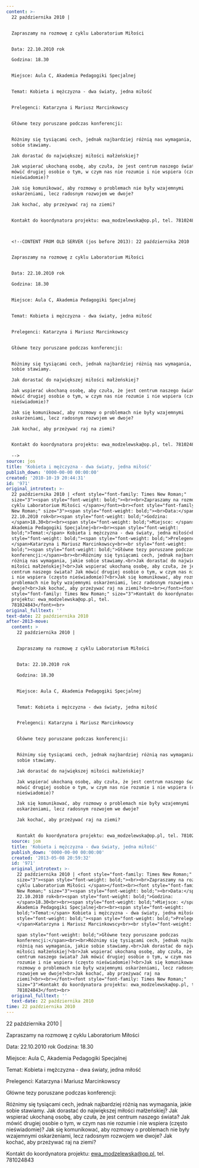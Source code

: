 ```yaml
---
content: >-
  22 października 2010 | 


  Zapraszamy na rozmowę z cyklu Laboratorium Miłości 


  Data: 22.10.2010 rok

  Godzina: 18.30


  Miejsce: Aula C, Akademia Pedagogiki Specjalnej


  Temat: Kobieta i mężczyzna - dwa światy, jedna miłość


  Prelegenci: Katarzyna i Mariusz Marcinkowscy


  Główne tezy poruszane podczas konferencji:


  Różnimy się tysiącami cech, jednak najbardziej różnią nas wymagania, jakie
  sobie stawiamy.

  Jak dorastać do największej miłości małżeńskiej?

  Jak wspierać ukochaną osobę, aby czuła, że jest centrum naszego świata? Jak
  mówić drugiej osobie o tym, w czym nas nie rozumie i nie wspiera (często
  nieświadomie)?

  Jak się komunikować, aby rozmowy o problemach nie były wzajemnymi
  oskarżeniami, lecz radosnym rozwojem we dwoje?

  Jak kochać, aby przeżywać raj na ziemi?


  Kontakt do koordynatora projektu: ewa_modzelewska@op.pl, tel. 781024843



  <!--CONTENT FROM OLD SERVER (jos before 2013): 22 października 2010 | 


  Zapraszamy na rozmowę z cyklu Laboratorium Miłości 


  Data: 22.10.2010 rok

  Godzina: 18.30


  Miejsce: Aula C, Akademia Pedagogiki Specjalnej


  Temat: Kobieta i mężczyzna - dwa światy, jedna miłość


  Prelegenci: Katarzyna i Mariusz Marcinkowscy


  Główne tezy poruszane podczas konferencji:


  Różnimy się tysiącami cech, jednak najbardziej różnią nas wymagania, jakie
  sobie stawiamy.

  Jak dorastać do największej miłości małżeńskiej?

  Jak wspierać ukochaną osobę, aby czuła, że jest centrum naszego świata? Jak
  mówić drugiej osobie o tym, w czym nas nie rozumie i nie wspiera (często
  nieświadomie)?

  Jak się komunikować, aby rozmowy o problemach nie były wzajemnymi
  oskarżeniami, lecz radosnym rozwojem we dwoje?

  Jak kochać, aby przeżywać raj na ziemi?


  Kontakt do koordynatora projektu: ewa_modzelewska@op.pl, tel. 781024843
                                                
  -->
source: jos
title: 'Kobieta i mężczyzna - dwa światy, jedna miłość'
publish_down: '0000-00-00 00:00:00'
created: '2010-10-19 20:44:31'
id: '971'
original_introtext: >-
  22 października 2010 | <font style="font-family: Times New Roman;"
  size="3"><span style="font-weight: bold;"><br><br>Zapraszamy na rozmowę z
  cyklu Laboratorium Miłości </span></font><br><font style="font-family: Times
  New Roman;" size="3"><span style="font-weight: bold;"><br>Data:</span>
  22.10.2010 rok<br><span style="font-weight: bold;">Godzina:
  </span>18.30<br><br><span style="font-weight: bold;">Miejsce: </span>Aula C,
  Akademia Pedagogiki Specjalnej<br><br><span style="font-weight:
  bold;">Temat:</span> Kobieta i mężczyzna - dwa światy, jedna miłość<br><br
  style="font-weight: bold;"><span style="font-weight: bold;">Prelegenci:
  </span>Katarzyna i Mariusz Marcinkowscy<br><br style="font-weight:
  bold;"><span style="font-weight: bold;">Główne tezy poruszane podczas
  konferencji:</span><br><br>Różnimy się tysiącami cech, jednak najbardziej
  różnią nas wymagania, jakie sobie stawiamy.<br>Jak dorastać do największej
  miłości małżeńskiej?<br>Jak wspierać ukochaną osobę, aby czuła, że jest
  centrum naszego świata? Jak mówić drugiej osobie o tym, w czym nas nie rozumie
  i nie wspiera (często nieświadomie)?<br>Jak się komunikować, aby rozmowy o
  problemach nie były wzajemnymi oskarżeniami, lecz radosnym rozwojem we
  dwoje?<br>Jak kochać, aby przeżywać raj na ziemi?<br><br></font><font
  style="font-family: Times New Roman;" size="3">Kontakt do koordynatora
  projektu: ewa_modzelewska@op.pl, tel.
  781024843</font><br>                                              
original_fulltext: ''
text-date: 22 października 2010
after-2013-move:
  content: >
    22 października 2010 | 


    Zapraszamy na rozmowę z cyklu Laboratorium Miłości 


    Data: 22.10.2010 rok

    Godzina: 18.30


    Miejsce: Aula C, Akademia Pedagogiki Specjalnej


    Temat: Kobieta i mężczyzna - dwa światy, jedna miłość


    Prelegenci: Katarzyna i Mariusz Marcinkowscy


    Główne tezy poruszane podczas konferencji:


    Różnimy się tysiącami cech, jednak najbardziej różnią nas wymagania, jakie
    sobie stawiamy.

    Jak dorastać do największej miłości małżeńskiej?

    Jak wspierać ukochaną osobę, aby czuła, że jest centrum naszego świata? Jak
    mówić drugiej osobie o tym, w czym nas nie rozumie i nie wspiera (często
    nieświadomie)?

    Jak się komunikować, aby rozmowy o problemach nie były wzajemnymi
    oskarżeniami, lecz radosnym rozwojem we dwoje?

    Jak kochać, aby przeżywać raj na ziemi?


    Kontakt do koordynatora projektu: ewa_modzelewska@op.pl, tel. 781024843
  source: jom
  title: 'Kobieta i mężczyzna - dwa światy, jedna miłość'
  publish_down: '0000-00-00 00:00:00'
  created: '2013-05-08 20:59:32'
  id: '971'
  original_introtext: >-
    22 października 2010 | <font style="font-family: Times New Roman;"
    size="3"><span style="font-weight: bold;"><br><br>Zapraszamy na rozmowę z
    cyklu Laboratorium Miłości </span></font><br><font style="font-family: Times
    New Roman;" size="3"><span style="font-weight: bold;"><br>Data:</span>
    22.10.2010 rok<br><span style="font-weight: bold;">Godzina:
    </span>18.30<br><br><span style="font-weight: bold;">Miejsce: </span>Aula C,
    Akademia Pedagogiki Specjalnej<br><br><span style="font-weight:
    bold;">Temat:</span> Kobieta i mężczyzna - dwa światy, jedna miłość<br><br
    style="font-weight: bold;"><span style="font-weight: bold;">Prelegenci:
    </span>Katarzyna i Mariusz Marcinkowscy<br><br style="font-weight: bold;"><

    span style="font-weight: bold;">Główne tezy poruszane podczas
    konferencji:</span><br><br>Różnimy się tysiącami cech, jednak najbardziej
    różnią nas wymagania, jakie sobie stawiamy.<br>Jak dorastać do największej
    miłości małżeńskiej?<br>Jak wspierać ukochaną osobę, aby czuła, że jest
    centrum naszego świata? Jak mówić drugiej osobie o tym, w czym nas nie
    rozumie i nie wspiera (często nieświadomie)?<br>Jak się komunikować, aby
    rozmowy o problemach nie były wzajemnymi oskarżeniami, lecz radosnym
    rozwojem we dwoje?<br>Jak kochać, aby przeżywać raj na
    ziemi?<br><br></font><font style="font-family: Times New Roman;"
    size="3">Kontakt do koordynatora projektu: ewa_modzelewska@op.pl, tel.
    781024843</font><br>
  original_fulltext: ''
  text-date: 22 października 2010
time: 22 października 2010
---
```

22 października 2010 | 

Zapraszamy na rozmowę z cyklu Laboratorium Miłości 

Data: 22.10.2010 rok
Godzina: 18.30

Miejsce: Aula C, Akademia Pedagogiki Specjalnej

Temat: Kobieta i mężczyzna - dwa światy, jedna miłość

Prelegenci: Katarzyna i Mariusz Marcinkowscy

Główne tezy poruszane podczas konferencji:

Różnimy się tysiącami cech, jednak najbardziej różnią nas wymagania, jakie sobie stawiamy.
Jak dorastać do największej miłości małżeńskiej?
Jak wspierać ukochaną osobę, aby czuła, że jest centrum naszego świata? Jak mówić drugiej osobie o tym, w czym nas nie rozumie i nie wspiera (często nieświadomie)?
Jak się komunikować, aby rozmowy o problemach nie były wzajemnymi oskarżeniami, lecz radosnym rozwojem we dwoje?
Jak kochać, aby przeżywać raj na ziemi?

Kontakt do koordynatora projektu: ewa_modzelewska@op.pl, tel. 781024843


<!--CONTENT FROM OLD SERVER (jos before 2013): 22 października 2010 | 

Zapraszamy na rozmowę z cyklu Laboratorium Miłości 

Data: 22.10.2010 rok
Godzina: 18.30

Miejsce: Aula C, Akademia Pedagogiki Specjalnej

Temat: Kobieta i mężczyzna - dwa światy, jedna miłość

Prelegenci: Katarzyna i Mariusz Marcinkowscy

Główne tezy poruszane podczas konferencji:

Różnimy się tysiącami cech, jednak najbardziej różnią nas wymagania, jakie sobie stawiamy.
Jak dorastać do największej miłości małżeńskiej?
Jak wspierać ukochaną osobę, aby czuła, że jest centrum naszego świata? Jak mówić drugiej osobie o tym, w czym nas nie rozumie i nie wspiera (często nieświadomie)?
Jak się komunikować, aby rozmowy o problemach nie były wzajemnymi oskarżeniami, lecz radosnym rozwojem we dwoje?
Jak kochać, aby przeżywać raj na ziemi?

Kontakt do koordynatora projektu: ewa_modzelewska@op.pl, tel. 781024843
                                              
-->

<!--{{json:{"created_date":"2010-10-19 20:44:31","publish_down":"0000-00-00 00:00:00","id":"971"}}}-->